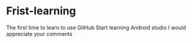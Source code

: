 # Frist-learning
The first time to learn to use GitHub
Start learning Android studio
I would appreciate your comments
